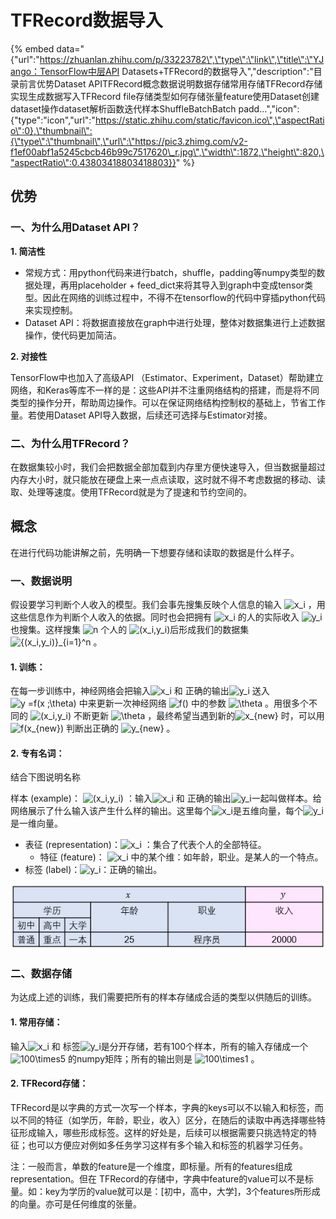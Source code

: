 # TFRecord数据导入

{% embed data="{\"url\":\"https://zhuanlan.zhihu.com/p/33223782\",\"type\":\"link\",\"title\":\"YJango：TensorFlow中层API Datasets+TFRecord的数据导入\",\"description\":\"目录前言优势Dataset APITFRecord概念数据说明数据存储常用存储TFRecord存储实现生成数据写入TFRecord file存储类型如何存储张量feature使用Dataset创建dataset操作dataset解析函数迭代样本ShuffleBatchBatch padd…\",\"icon\":{\"type\":\"icon\",\"url\":\"https://static.zhihu.com/static/favicon.ico\",\"aspectRatio\":0},\"thumbnail\":{\"type\":\"thumbnail\",\"url\":\"https://pic3.zhimg.com/v2-f1ef00abf1a5245cbcb46b99c7517620\_r.jpg\",\"width\":1872,\"height\":820,\"aspectRatio\":0.43803418803418803}}" %}

## **优势**

### **一、为什么用Dataset API？**

**1. 简洁性**

* 常规方式：用python代码来进行batch，shuffle，padding等numpy类型的数据处理，再用placeholder + feed\_dict来将其导入到graph中变成tensor类型。因此在网络的训练过程中，不得不在tensorflow的代码中穿插python代码来实现控制。
* Dataset API：将数据直接放在graph中进行处理，整体对数据集进行上述数据操作，使代码更加简洁。

**2. 对接性**

TensorFlow中也加入了高级API （Estimator、Experiment，Dataset）帮助建立网络，和Keras等库不一样的是：这些API并不注重网络结构的搭建，而是将不同类型的操作分开，帮助周边操作。可以在保证网络结构控制权的基础上，节省工作量。若使用Dataset API导入数据，后续还可选择与Estimator对接。

### **二、为什么用TFRecord？**

在数据集较小时，我们会把数据全部加载到内存里方便快速导入，但当数据量超过内存大小时，就只能放在硬盘上来一点点读取，这时就不得不考虑数据的移动、读取、处理等速度。使用TFRecord就是为了提速和节约空间的。

## **概念**

在进行代码功能讲解之前，先明确一下想要存储和读取的数据是什么样子。

### **一、数据说明**

假设要学习判断个人收入的模型。我们会事先搜集反映个人信息的输入 ![x\_i](https://www.zhihu.com/equation?tex=x_i) ，用这些信息作为判断个人收入的依据。同时也会把拥有 ![x\_i](https://www.zhihu.com/equation?tex=x_i) 的人的实际收入 ![y\_i](https://www.zhihu.com/equation?tex=y_i) 也搜集。这样搜集 ![n](https://www.zhihu.com/equation?tex=n) 个人的 ![\(x\_i,y\_i\)](https://www.zhihu.com/equation?tex=%28x_i%2Cy_i%29)后形成我们的数据集 ![\{\(x\_i,y\_i\)\}\_{i=1}^n](https://www.zhihu.com/equation?tex=%5C%7B%28x_i%2Cy_i%29%5C%7D_%7Bi%3D1%7D%5En) 。

#### **1. 训练：**

在每一步训练中，神经网络会把输入![x\_i](https://www.zhihu.com/equation?tex=x_i) 和 正确的输出![y\_i](https://www.zhihu.com/equation?tex=y_i) 送入![y =f\(x ;\theta\)](https://www.zhihu.com/equation?tex=y+%3Df%28x+%3B%5Ctheta%29) 中来更新一次神经网络 ![f\(\)](https://www.zhihu.com/equation?tex=f%28%29) 中的参数 ![\theta](https://www.zhihu.com/equation?tex=%5Ctheta) 。用很多个不同的 ![\(x\_i,y\_i\)](https://www.zhihu.com/equation?tex=%28x_i%2Cy_i%29) 不断更新 ![\theta](https://www.zhihu.com/equation?tex=%5Ctheta) ，最终希望当遇到新的![x\_{new}](https://www.zhihu.com/equation?tex=x_%7Bnew%7D) 时，可以用 ![f\(x\_{new}\)](https://www.zhihu.com/equation?tex=f%28x_%7Bnew%7D%29) 判断出正确的 ![y\_{new}](https://www.zhihu.com/equation?tex=y_%7Bnew%7D) 。

#### **2. 专有名词：**

结合下图说明名称

样本 \(example\)： ![\(x\_i,y\_i\)](https://www.zhihu.com/equation?tex=%28x_i%2Cy_i%29) ：输入![x\_i](https://www.zhihu.com/equation?tex=x_i) 和 正确的输出![y\_i](https://www.zhihu.com/equation?tex=y_i)一起叫做样本。给网络展示了什么输入该产生什么样的输出。这里每个![x\_i](https://www.zhihu.com/equation?tex=x_i)是五维向量，每个![y\_i](https://www.zhihu.com/equation?tex=y_i)是一维向量。

* 表征 \(representation\)：![x\_i](https://www.zhihu.com/equation?tex=x_i) ：集合了代表个人的全部特征。
  * 特征 \(feature\)： ![x\_i](https://www.zhihu.com/equation?tex=x_i) 中的某个维：如年龄，职业。是某人的一个特点。
* 标签 \(label\)：![y\_i](https://www.zhihu.com/equation?tex=y_i)：正确的输出。

![&#x4E00;&#x4E2A;&#x6837;&#x672C;\(an example\)](.gitbook/assets/table.jpg)

### **二、数据存储**

为达成上述的训练，我们需要把所有的样本存储成合适的类型以供随后的训练。

#### **1. 常用存储：**

输入![x\_i](https://www.zhihu.com/equation?tex=x_i) 和 标签![y\_i](https://www.zhihu.com/equation?tex=y_i)是分开存储，若有100个样本，所有的输入存储成一个 ![100\times5](https://www.zhihu.com/equation?tex=100%5Ctimes5) 的numpy矩阵；所有的输出则是 ![100\times1](https://www.zhihu.com/equation?tex=100%5Ctimes1) 。

#### **2. TFRecord存储：**

TFRecord是以字典的方式一次写一个样本，字典的keys可以不以输入和标签，而以不同的特征（如学历，年龄，职业，收入）区分，在随后的读取中再选择哪些特征形成输入，哪些形成标签。这样的好处是，后续可以根据需要只挑选特定的特征；也可以方便应对例如多任务学习这样有多个输入和标签的机器学习任务。

 注：一般而言，单数的feature是一个维度，即标量。所有的features组成representation。但在 TFRecord的存储中，字典中feature的value可以不是标量。如：key为学历的value就可以是：\[初中，高中，大学\]，3个features所形成的向量。亦可是任何维度的张量。



